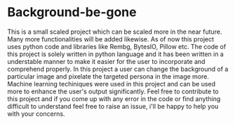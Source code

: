 # Background-be-gone
This is a small scaled project which can be scaled more in the near future. Many more functionalities will be added likewise. As of now this project uses python code and libraries like Rembg, BytesIO, Pillow etc. 
The code of this project is solely written in python language and it has been written in a understable manner to make it easier for the user to incorporate and comprehend properly.
In this project a user can change the background of a particular image and pixelate the targeted persona in the image more. Machine learning techiniques were used in this project and can be used more to enhance the user's output significantly. 
Feel free to contribute to this project and if you come up with any error in the code or find anything difficult to understand feel free to raise an issue, i'll be happy to help you with your concerns. 
